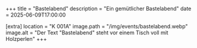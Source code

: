 +++
title = "Bastelabend"
description = "Ein gemütlicher Bastelabend"
date = 2025-06-09T17:00:00

[extra]
location = "K 001A"
image.path = "/img/events/bastelabend.webp"
image.alt = "Der Text \"Bastelabend\" steht vor einem Tisch voll mit Holzperlen"
+++
